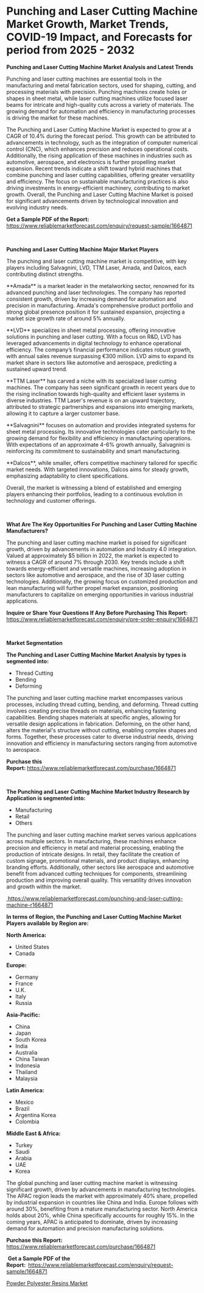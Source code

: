 <p><h1>Punching and Laser Cutting Machine Market Growth, Market Trends, COVID-19 Impact, and Forecasts for period from 2025 - 2032</h1></p><p><strong>Punching and Laser Cutting Machine Market Analysis and Latest Trends</strong></p>
<p><p>Punching and laser cutting machines are essential tools in the manufacturing and metal fabrication sectors, used for shaping, cutting, and processing materials with precision. Punching machines create holes or shapes in sheet metal, while laser cutting machines utilize focused laser beams for intricate and high-quality cuts across a variety of materials. The growing demand for automation and efficiency in manufacturing processes is driving the market for these machines.</p><p>The Punching and Laser Cutting Machine Market is expected to grow at a CAGR of 10.4% during the forecast period. This growth can be attributed to advancements in technology, such as the integration of computer numerical control (CNC), which enhances precision and reduces operational costs. Additionally, the rising application of these machines in industries such as automotive, aerospace, and electronics is further propelling market expansion. Recent trends indicate a shift toward hybrid machines that combine punching and laser cutting capabilities, offering greater versatility and efficiency. The focus on sustainable manufacturing practices is also driving investments in energy-efficient machinery, contributing to market growth. Overall, the Punching and Laser Cutting Machine Market is poised for significant advancements driven by technological innovation and evolving industry needs.</p></p>
<p><strong>Get a Sample PDF of the Report:&nbsp;</strong> <a href="https://www.reliablemarketforecast.com/enquiry/request-sample/1664871?utm_campaign=2758&utm_medium=2&utm_source=Github&utm_content=ia&utm_term=23032025&utm_id=punching-and-laser-cutting-machine">https://www.reliablemarketforecast.com/enquiry/request-sample/1664871</a></p>
<p>&nbsp;</p>
<p><strong>Punching and Laser Cutting Machine Major Market Players</strong></p>
<p><p>The punching and laser cutting machine market is competitive, with key players including Salvagnini, LVD, TTM Laser, Amada, and Dalcos, each contributing distinct strengths.</p><p>**Amada** is a market leader in the metalworking sector, renowned for its advanced punching and laser technologies. The company has reported consistent growth, driven by increasing demand for automation and precision in manufacturing. Amada's comprehensive product portfolio and strong global presence position it for sustained expansion, projecting a market size growth rate of around 5% annually.</p><p>**LVD** specializes in sheet metal processing, offering innovative solutions in punching and laser cutting. With a focus on R&D, LVD has leveraged advancements in digital technology to enhance operational efficiency. The company’s financial performance indicates robust growth, with annual sales revenue surpassing €300 million. LVD aims to expand its market share in sectors like automotive and aerospace, predicting a sustained upward trend.</p><p>**TTM Laser** has carved a niche with its specialized laser cutting machines. The company has seen significant growth in recent years due to the rising inclination towards high-quality and efficient laser systems in diverse industries. TTM Laser's revenue is on an upward trajectory, attributed to strategic partnerships and expansions into emerging markets, allowing it to capture a larger customer base.</p><p>**Salvagnini** focuses on automation and provides integrated systems for sheet metal processing. Its innovative technologies cater particularly to the growing demand for flexibility and efficiency in manufacturing operations. With expectations of an approximate 4-6% growth annually, Salvagnini is reinforcing its commitment to sustainability and smart manufacturing.</p><p>**Dalcos**, while smaller, offers competitive machinery tailored for specific market needs. With targeted innovations, Dalcos aims for steady growth, emphasizing adaptability to client specifications.</p><p>Overall, the market is witnessing a blend of established and emerging players enhancing their portfolios, leading to a continuous evolution in technology and customer offerings.</p></p>
<p>&nbsp;</p>
<p><strong>What Are The Key Opportunities For Punching and Laser Cutting Machine Manufacturers?</strong></p>
<p><p>The punching and laser cutting machine market is poised for significant growth, driven by advancements in automation and Industry 4.0 integration. Valued at approximately $5 billion in 2022, the market is expected to witness a CAGR of around 7% through 2030. Key trends include a shift towards energy-efficient and versatile machines, increasing adoption in sectors like automotive and aerospace, and the rise of 3D laser cutting technologies. Additionally, the growing focus on customized production and lean manufacturing will further propel market expansion, positioning manufacturers to capitalize on emerging opportunities in various industrial applications.</p></p>
<p><strong>Inquire or Share Your Questions If Any Before Purchasing This Report:</strong> <a href="https://www.reliablemarketforecast.com/enquiry/pre-order-enquiry/1664871?utm_campaign=2758&utm_medium=2&utm_source=Github&utm_content=ia&utm_term=23032025&utm_id=punching-and-laser-cutting-machine">https://www.reliablemarketforecast.com/enquiry/pre-order-enquiry/1664871</a></p>
<p>&nbsp;</p>
<p><strong>Market Segmentation</strong></p>
<p><strong>The Punching and Laser Cutting Machine Market Analysis by types is segmented into:</strong></p>
<p><ul><li>Thread Cutting</li><li>Bending</li><li>Deforming</li></ul></p>
<p><p>The punching and laser cutting machine market encompasses various processes, including thread cutting, bending, and deforming. Thread cutting involves creating precise threads on materials, enhancing fastening capabilities. Bending shapes materials at specific angles, allowing for versatile design applications in fabrication. Deforming, on the other hand, alters the material's structure without cutting, enabling complex shapes and forms. Together, these processes cater to diverse industrial needs, driving innovation and efficiency in manufacturing sectors ranging from automotive to aerospace.</p></p>
<p><strong>Purchase this Report:&nbsp;</strong><a href="https://www.reliablemarketforecast.com/purchase/1664871?utm_campaign=2758&utm_medium=2&utm_source=Github&utm_content=ia&utm_term=23032025&utm_id=punching-and-laser-cutting-machine">https://www.reliablemarketforecast.com/purchase/1664871</a></p>
<p>&nbsp;</p>
<p><strong>The Punching and Laser Cutting Machine Market Industry Research by Application is segmented into:</strong></p>
<p><ul><li>Manufacturing</li><li>Retail</li><li>Others</li></ul></p>
<p><p>The punching and laser cutting machine market serves various applications across multiple sectors. In manufacturing, these machines enhance precision and efficiency in metal and material processing, enabling the production of intricate designs. In retail, they facilitate the creation of custom signage, promotional materials, and product displays, enhancing branding efforts. Additionally, other sectors like aerospace and automotive benefit from advanced cutting techniques for components, streamlining production and improving overall quality. This versatility drives innovation and growth within the market.</p></p>
<p><a href="https://www.reliablemarketforecast.com/punching-and-laser-cutting-machine-r1664871?utm_campaign=2758&utm_medium=2&utm_source=Github&utm_content=ia&utm_term=23032025&utm_id=punching-and-laser-cutting-machine">&nbsp;https://www.reliablemarketforecast.com/punching-and-laser-cutting-machine-r1664871</a></p>
<p><strong>In terms of Region, the Punching and Laser Cutting Machine Market Players available by Region are:</strong></p>
<p>
    <p> <strong> North America: </strong>
        <ul>
            <li>United States</li>
            <li>Canada</li>
        </ul>
        </p> 
    <p> <strong> Europe: </strong>
        <ul>
            <li>Germany</li>
            <li>France</li>
            <li>U.K.</li>
            <li>Italy</li>
            <li>Russia</li>
        </ul>
        </p> 
    <p> <strong> Asia-Pacific: </strong>
        <ul>
            <li>China</li>
            <li>Japan</li>
            <li>South Korea</li>
            <li>India</li>
            <li>Australia</li>
            <li>China Taiwan</li>
            <li>Indonesia</li>
            <li>Thailand</li>
            <li>Malaysia</li>
        </ul>
        </p> 
    <p> <strong> Latin America: </strong>
        <ul>
            <li>Mexico</li>
            <li>Brazil</li>
            <li>Argentina Korea</li>
            <li>Colombia</li>
        </ul>
        </p> 
    <p> <strong> Middle East & Africa: </strong>
        <ul>
            <li>Turkey</li>
            <li>Saudi</li>
            <li>Arabia</li>
            <li>UAE</li>
            <li>Korea</li>
        </ul>
    </p>
    </p>
<p><p>The global punching and laser cutting machine market is witnessing significant growth, driven by advancements in manufacturing technologies. The APAC region leads the market with approximately 40% share, propelled by industrial expansion in countries like China and India. Europe follows with around 30%, benefiting from a mature manufacturing sector. North America holds about 20%, while China specifically accounts for roughly 15%. In the coming years, APAC is anticipated to dominate, driven by increasing demand for automation and precision manufacturing solutions.</p></p>
<p><strong>Purchase this Report: </strong><a href="https://www.reliablemarketforecast.com/purchase/1664871?utm_campaign=2758&utm_medium=2&utm_source=Github&utm_content=ia&utm_term=23032025&utm_id=punching-and-laser-cutting-machine">https://www.reliablemarketforecast.com/purchase/1664871</a></p>
<p>&nbsp;<strong>Get a Sample PDF of the Report:&nbsp;&nbsp;</strong><a href="https://www.reliablemarketforecast.com/enquiry/request-sample/1664871?utm_campaign=2758&utm_medium=2&utm_source=Github&utm_content=ia&utm_term=23032025&utm_id=punching-and-laser-cutting-machine">https://www.reliablemarketforecast.com/enquiry/request-sample/1664871</a></p>
<p><strong></strong></p>
<p><p><a href="https://github.com/phephezxnf/Market-Research-Report-List-1/blob/main/powder-polyester-resins-market.md?utm_campaign=2758&utm_medium=2&utm_source=Github&utm_content=ia&utm_term=23032025&utm_id=punching-and-laser-cutting-machine">Powder Polyester Resins Market</a></p></p>